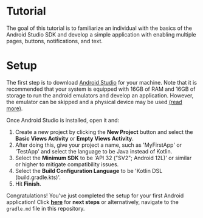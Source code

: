 # Tutorial

The goal of this tutorial is to familiarize an individual with the basics of the Android Studio SDK
and develop a simple application with enabling multiple pages, buttons, notifications, and text.

# Setup

The first step is to download [Android Studio](https://developer.android.com/studio|) for your
machine. Note that it is recommended that your system is equipped with 16GB of RAM and 16GB of
storage to run the android emulators and develop an application. However, the emulator can be
skipped and a physical device may be used [(read more)](https://developer.android.com/studio/run/device).

Once Android Studio is installed, open it and:
1. Create a new project by clicking the **New Project**
button and select the **Basic Views Activity** or **Empty Views Activity**. 
2. After doing this, give your project a name, such as 'MyFirstApp' or 'TestApp' and select the 
language to be Java instead of Kotlin. 
3. Select the **Minimum SDK** to be 'API 32 ("SV2"; Android 12L)'
or similar or higher to mitigate compatibility issues. 
4. Select the **Build Configuration
Language** to be 'Kotlin DSL (build.gradle.kts)'.
5. Hit **Finish**.

Congratulations! You've just completed the setup for your first Android application!
Click [**here**](gradle.md)
for **next steps** or alternatively, navigate to the `gradle.md` file in this repository.